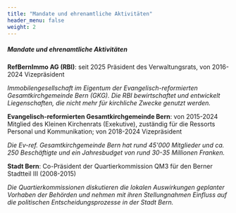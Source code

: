 ```yaml
---
title: "Mandate und ehrenamtliche Aktivitäten"
header_menu: false
weight: 2
---
```

##### Mandate und ehrenamtliche Aktivitäten

**RefBernImmo AG (RBI)**: seit 2025 Präsident des Verwaltungsrats, von 2016-2024 Vizepräsident  

   *Immobilengesellschaft im Eigentum der Evangelisch-reformierten Gesamtkirchgemeinde Bern (GKG). Die RBI bewirtschaftet und entwickelt Liegenschaften, die nicht mehr für kirchliche Zwecke genutzt werden.*

**Evangelisch-reformierten Gesamtkirchgemeinde Bern**: von 2015-2024 Mitglied des Kleinen Kirchenrats (Exekutive), zuständig für die Ressorts Personal und Kommunikation; von 2018-2024 Vizepräsident

   *Die Ev-ref. Gesamtkirchgemeinde Bern hat rund 45'000 Mitglieder und ca. 250 Beschäftigte und ein Jahresbudget von rund 30-35 Millionen Franken.*
 
**Stadt Bern**: Co-Präsident der Quartierkommission QM3 für den Berner Stadtteil III (2008-2015)  

   *Die Quartierkommissionen diskutieren die lokalen Auswirkungen geplanter Vorhaben der Behörden und nehmen mit ihren Stellungnahmen Einfluss auf die politischen Entscheidungsprozesse in der Stadt Bern.* 
